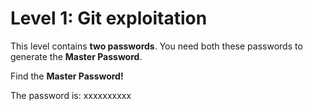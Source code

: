 # Level 1: Git exploitation

This level contains **two passwords**.
You need both these passwords to generate the **Master Password**.

Find the **Master Password!**

The password is: xxxxxxxxxx
